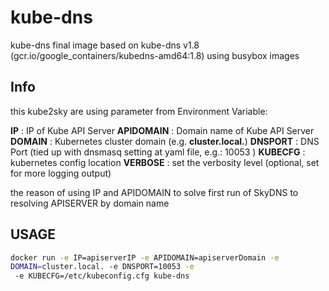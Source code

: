 # kube-dns
kube-dns final image based on kube-dns v1.8
(gcr.io/google_containers/kubedns-amd64:1.8) using busybox images 


## Info
this kube2sky are using parameter from Environment Variable:

**IP** : IP of Kube API Server
**APIDOMAIN** : Domain name of Kube API Server
**DOMAIN** : Kubernetes cluster domain (e.g. **cluster.local.**)
**DNSPORT** : DNS Port (tied up with dnsmasq setting at yaml file, e.g.: 10053 )
**KUBECFG** : kubernetes config location
**VERBOSE** : set the verbosity level (optional, set for more logging
output)

the reason of using IP and APIDOMAIN to solve first run of SkyDNS to resolving APISERVER by domain name

## USAGE

```bash
docker run -e IP=apiserverIP -e APIDOMAIN=apiserverDomain -e
DOMAIN=cluster.local. -e DNSPORT=10053 -e
 -e KUBECFG=/etc/kubeconfig.cfg kube-dns
```
